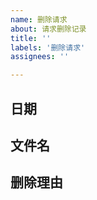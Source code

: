```yaml
---
name: 删除请求
about: 请求删除记录
title: ''
labels: '删除请求'
assignees: ''

---
```


<!-- 格式：YYYY-MM-DD，必须 -->
## 日期


<!-- 必须 -->
## 文件名


<!-- 请简要说明为什么要删除这个条目 -->
## 删除理由
